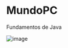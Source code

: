 # MundoPC

Fundamentos de Java

![image](https://user-images.githubusercontent.com/95313522/223427598-2ca60666-7203-4e4f-9e9d-c21c2df23596.png)
